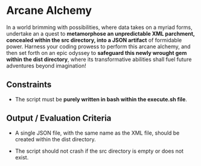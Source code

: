 # Arcane Alchemy

In a world brimming with possibilities, where data takes on a myriad forms, undertake an a quest to **metamorphose an unpredictable XML parchment, concealed within the src directory, into a JSON artifact** of formidable power. Harness your coding prowess to perform this arcane alchemy, and then set forth on an epic odyssey to **safeguard this newly wrought gem within the dist directory**, where its transformative abilities shall fuel future adventures beyond imagination!

## Constraints

- The script must be **purely written in bash within the execute.sh file**.

## Output / Evaluation Criteria

- A single JSON file, with the same name as the XML file, should be created within the dist directory.

- The script should not crash if the src directory is empty or does not exist.
